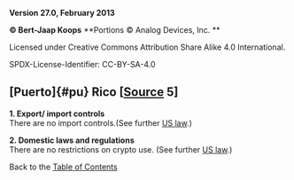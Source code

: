 **Version 27.0, February 2013**

**© Bert-Jaap Koops**
**Portions © Analog Devices, Inc. **  

Licensed under Creative Commons Attribution Share Alike 4.0 International.

SPDX-License-Identifier: CC-BY-SA-4.0

## [Puerto]{#pu} Rico \[[Source](cls-srce.htm) 5\]

**1. Export/ import controls**\
There are no import controls.(See further [US law](#us_1).)

**2. Domestic laws and regulations**\
There are no restrictions on crypto use. (See further [US law](#us_2).)

Back to the [Table of Contents](index.md)

